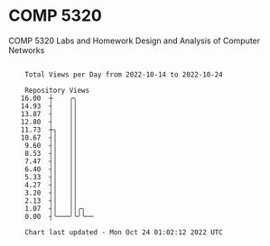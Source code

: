 # COMP 5320
COMP 5320 Labs and Homework 
Design and Analysis of Computer Networks

```

    Total Views per Day from 2022-10-14 to 2022-10-24

    Repository Views
   16.00  ┼    ╭╮
   14.93  ┤    ││
   13.87  ┤    ││
   12.80  ┤    ││
   11.73  ┼╮   ││
   10.67  ┤│   ││
    9.60  ┤│   ││
    8.53  ┤│   ││
    7.47  ┤│   ││
    6.40  ┤│   ││
    5.33  ┤│   ││
    4.27  ┤│   ││
    3.20  ┤│   ││
    2.13  ┤│   ││
    1.07  ┤│   ││╭╮
    0.00  ┤╰───╯╰╯╰──

    Chart last updated - Mon Oct 24 01:02:12 2022 UTC
    
```
